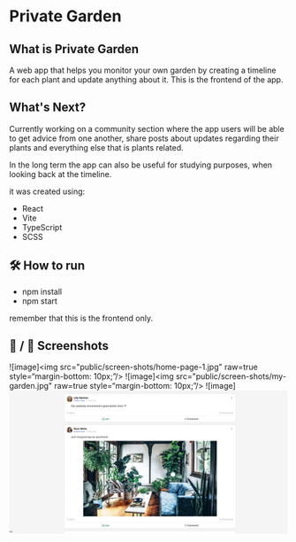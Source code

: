 # Private Garden

## What is Private Garden

A web app that helps you monitor your own garden by creating a timeline for each plant and update anything about it.
This is the frontend of the app.

## What's Next?
Currently working on a community section where the app users will be able to get advice from one another, share posts about updates regarding their plants and everything else that is plants related.


In the long term the app can also be useful for studying purposes, when looking back at the timeline.

it was created using:

* React
* Vite
* TypeScript
* SCSS

## 🛠️ How to run

* npm install
* npm start

remember that this is the frontend only.

## 📸 / 🎥 Screenshots


![image]<img src="public/screen-shots/home-page-1.jpg" raw=true style=“margin-bottom: 10px;”/>
![image]<img src="public/screen-shots/my-garden.jpg" raw=true style=“margin-bottom: 10px;”/>
![image]<img src="public/screen-shots/community.jpg" raw=true />
